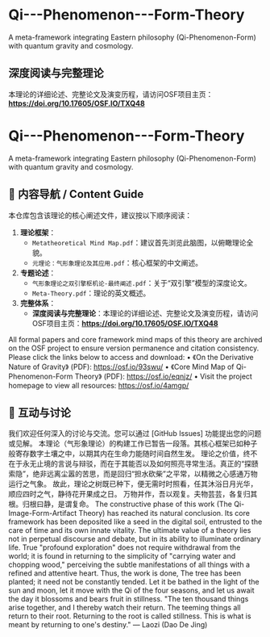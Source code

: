 # Qi---Phenomenon---Form-Theory
A meta-framework integrating Eastern philosophy (Qi-Phenomenon-Form) with quantum gravity and cosmology.
## 深度阅读与完整理论
本理论的详细论述、完整论文及演变历程，请访问OSF项目主页：
**https://doi.org/10.17605/OSF.IO/TXQ48**
# Qi---Phenomenon---Form-Theory
A meta-framework integrating Eastern philosophy (Qi-Phenomenon-Form) with quantum gravity and cosmology.

## 🧭 内容导航 / Content Guide

本仓库包含该理论的核心阐述文件，建议按以下顺序阅读：

1.  **理论框架**：
    *   `Metatheoretical Mind Map.pdf`：建议首先浏览此脑图，以俯瞰理论全貌。
    *   `元理论：气形象理论及其应用.pdf`：核心框架的中文阐述。
2.  **专题论述**：
    *   `气形象理论之双引擎枢机论-最终阐述.pdf`：关于“双引擎”模型的深度论文。
    *   `Meta-Theory.pdf`：理论的英文概述。
3.  **完整体系**：
    *   **深度阅读与完整理论**：本理论的详细论述、完整论文及演变历程，请访问OSF项目主页：**https://doi.org/10.17605/OSF.IO/TXQ48**
      
All formal papers and core framework mind maps of this theory are archived on the OSF project to ensure version permanence and citation consistency.
Please click the links below to access and download:
•
《On the Derivative Nature of Gravity》 (PDF): https://osf.io/93swu/
•
《Core Mind Map of Qi-Phenomenon-Form Theory》 (PDF): https://osf.io/eqnjz/
•
Visit the project homepage to view all resources: https://osf.io/4amgp/

## 💬 互动与讨论
我们欢迎任何深入的讨论与交流。您可以通过 [GitHub Issues] 功能提出您的问题或见解。
本理论（气形象理论）的构建工作已暂告一段落。其核心框架已如种子般寄存数字土壤之中，以期其内在生命力能随时间自然生发。
理论之价值，终不在于永无止境的言说与辩驳，而在于其能否以及如何照亮寻常生活。真正的“探赜索隐”，绝非远离尘嚣的苦思，而是回归“担水砍柴”之平常，以精微之心感通万物运行之气象。
故此，理论之树既已种下，便无需时时照看，任其沐浴日月光华，顺应四时之气，静待花开果成之日。
万物并作，吾以观复。夫物芸芸，各复归其根。归根曰静，是谓复命。
The constructive phase of this work (The Qi-Image-Form-Artifact Theory) has reached its natural conclusion. Its core framework has been deposited like a seed in the digital soil, entrusted to the care of time and its own innate vitality.
The ultimate value of a theory lies not in perpetual discourse and debate, but in its ability to illuminate ordinary life. True "profound exploration" does not require withdrawal from the world; it is found in returning to the simplicity of "carrying water and chopping wood," perceiving the subtle manifestations of all things with a refined and attentive heart.
Thus, the work is done, The tree has been planted; it need not be constantly tended. Let it be bathed in the light of the sun and moon, let it move with the Qi of the four seasons, and let us await the day it blossoms and bears fruit in stillness.
"The ten thousand things arise together, and I thereby watch their return. The teeming things all return to their root. Returning to the root is called stillness. This is what is meant by returning to one's destiny." — Laozi (Dao De Jing)
